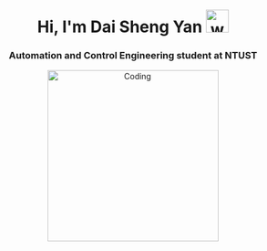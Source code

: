 <h1 align="center">Hi, I'm Dai Sheng Yan <img src="https://user-images.githubusercontent.com/72663882/171687151-bb31c996-c9d2-49c8-b593-734946893b23.gif" alt="waving hand gif" aria-hidden="true" width="40" /></h1>
<h3 align="center">Automation and Control Engineering student at NTUST</h3>
<p align="center">
 <img alt="Coding" width="300" height="auto" src="assets/coding.gif"/>
</p>
